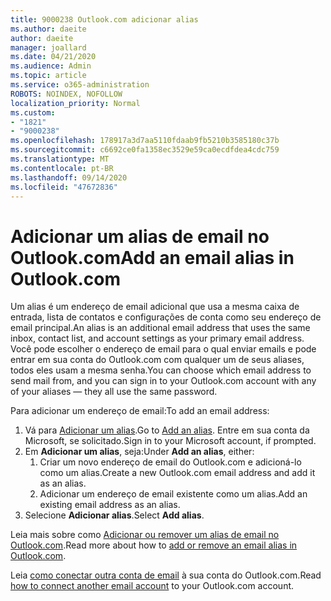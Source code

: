 ```yaml
---
title: 9000238 Outlook.com adicionar alias
ms.author: daeite
author: daeite
manager: joallard
ms.date: 04/21/2020
ms.audience: Admin
ms.topic: article
ms.service: o365-administration
ROBOTS: NOINDEX, NOFOLLOW
localization_priority: Normal
ms.custom:
- "1821"
- "9000238"
ms.openlocfilehash: 178917a3d7aa5110fdaab9fb5210b3585180c37b
ms.sourcegitcommit: c6692ce0fa1358ec3529e59ca0ecdfdea4cdc759
ms.translationtype: MT
ms.contentlocale: pt-BR
ms.lasthandoff: 09/14/2020
ms.locfileid: "47672836"
---
```

# <a name="add-an-email-alias-in-outlookcom"></a><span data-ttu-id="cdc2c-102">Adicionar um alias de email no Outlook.com</span><span class="sxs-lookup"><span data-stu-id="cdc2c-102">Add an email alias in Outlook.com</span></span>

<span data-ttu-id="cdc2c-103">Um alias é um endereço de email adicional que usa a mesma caixa de entrada, lista de contatos e configurações de conta como seu endereço de email principal.</span><span class="sxs-lookup"><span data-stu-id="cdc2c-103">An alias is an additional email address that uses the same inbox, contact list, and account settings as your primary email address.</span></span> <span data-ttu-id="cdc2c-104">Você pode escolher o endereço de email para o qual enviar emails e pode entrar em sua conta do Outlook.com com qualquer um de seus aliases, todos eles usam a mesma senha.</span><span class="sxs-lookup"><span data-stu-id="cdc2c-104">You can choose which email address to send mail from, and you can sign in to your Outlook.com account with any of your aliases — they all use the same password.</span></span>

<span data-ttu-id="cdc2c-105">Para adicionar um endereço de email:</span><span class="sxs-lookup"><span data-stu-id="cdc2c-105">To add an email address:</span></span>

1. <span data-ttu-id="cdc2c-106">Vá para [Adicionar um alias](https://go.microsoft.com/fwlink/p/?linkid=864833).</span><span class="sxs-lookup"><span data-stu-id="cdc2c-106">Go to [Add an alias](https://go.microsoft.com/fwlink/p/?linkid=864833).</span></span> <span data-ttu-id="cdc2c-107">Entre em sua conta da Microsoft, se solicitado.</span><span class="sxs-lookup"><span data-stu-id="cdc2c-107">Sign in to your Microsoft account, if prompted.</span></span>
2. <span data-ttu-id="cdc2c-108">Em **Adicionar um alias**, seja:</span><span class="sxs-lookup"><span data-stu-id="cdc2c-108">Under **Add an alias**, either:</span></span>
    1. <span data-ttu-id="cdc2c-109">Criar um novo endereço de email do Outlook.com e adicioná-lo como um alias.</span><span class="sxs-lookup"><span data-stu-id="cdc2c-109">Create a new Outlook.com email address and add it as an alias.</span></span>
    2. <span data-ttu-id="cdc2c-110">Adicionar um endereço de email existente como um alias.</span><span class="sxs-lookup"><span data-stu-id="cdc2c-110">Add an existing email address as an alias.</span></span>
3. <span data-ttu-id="cdc2c-111">Selecione **Adicionar alias**.</span><span class="sxs-lookup"><span data-stu-id="cdc2c-111">Select **Add alias**.</span></span>

<span data-ttu-id="cdc2c-112">Leia mais sobre como [Adicionar ou remover um alias de email no Outlook.com](https://support.office.com/article/459b1989-356d-40fa-a689-8f285b13f1f2?wt.mc_id=Office_Outlook_com_Alchemy).</span><span class="sxs-lookup"><span data-stu-id="cdc2c-112">Read more about how to [add or remove an email alias in Outlook.com](https://support.office.com/article/459b1989-356d-40fa-a689-8f285b13f1f2?wt.mc_id=Office_Outlook_com_Alchemy).</span></span>  

<span data-ttu-id="cdc2c-113">Leia [como conectar outra conta de email](https://support.office.com/article/c5224df4-5885-4e79-91ba-523aa743f0ba?wt.mc_id=Office_Outlook_com_Alchemy) à sua conta do Outlook.com.</span><span class="sxs-lookup"><span data-stu-id="cdc2c-113">Read [how to connect another email account](https://support.office.com/article/c5224df4-5885-4e79-91ba-523aa743f0ba?wt.mc_id=Office_Outlook_com_Alchemy) to your Outlook.com account.</span></span>